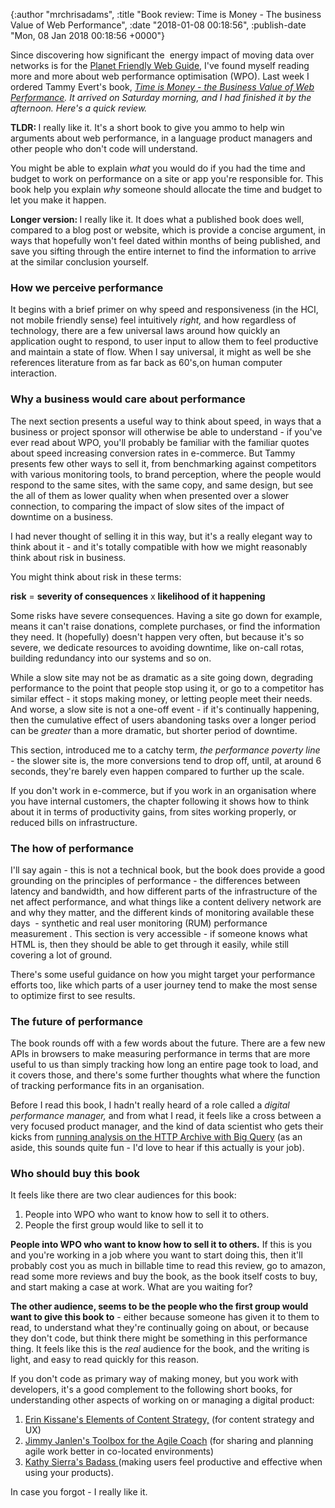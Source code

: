 

{:author "mrchrisadams", :title "Book review: Time is Money - The business Value of Web Performance", :date "2018-01-08 00:18:56", :publish-date "Mon, 08 Jan 2018 00:18:56 +0000"}



<!-- content below -->

Since discovering how significant the  energy impact of moving data over networks is for the <a href="https://www.planetfriendlyweb.org/">Planet Friendly Web Guide</a>, I've found myself reading more and more about web performance optimisation (WPO). Last week I ordered Tammy Evert's book, <em><a href="https://tammyeverts.wordpress.com/2016/06/06/woohoo-my-book-is-out/">Time is Money - the Business Value of Web Performance</a>. It arrived on Saturday morning, and I had finished it by the afternoon. Here's a quick review.</em>

<strong>TLDR: </strong>I really like it. It's a short book to give you ammo to help win arguments about web performance, in a language product managers and other people who don't code will understand.

You might be able to explain <em>what</em> you would do if you had the time and budget to work on performance on a site or app you're responsible for. This book help you explain <em>why </em>someone should allocate the time and budget to let you make it happen.

<strong>Longer version: </strong>I really like it. It does what a published book does well, compared to a blog post or website, which is provide a concise argument, in ways that hopefully won't feel dated within months of being published, and save you sifting through the entire internet to find the information to arrive at the similar conclusion yourself.

<h3>How we perceive performance</h3>

It begins with a brief primer on why speed and responsiveness (in the HCI, not mobile friendly sense) feel intuitively <em>right, </em>and how regardless of technology, there are a few universal laws around how quickly an application ought to respond, to user input to allow them to feel productive and maintain a state of flow. When I say universal, it might as well be she references literature from as far back as 60's,on human computer interaction.

<h3><strong>Why a business would care about performance</strong></h3>

The next section presents a useful way to think about speed, in ways that a business or project sponsor will otherwise be able to understand - if you've ever read about WPO, you'll probably be familiar with the familiar quotes about speed increasing conversion rates in e-commerce. But Tammy presents few other ways to sell it, from benchmarking against competitors with various monitoring tools, to brand perception, where the people would respond to the same sites, with the same copy, and same design, but see the all of them as lower quality when when presented over a slower connection, to comparing the impact of slow sites of the impact of downtime on a business.

I had never thought of selling it in this way, but it's a really elegant way to think about it - and it's totally compatible with how we might reasonably think about risk in business.

You might think about risk in these terms:

<strong>risk</strong> = <strong>severity of consequences</strong> x <strong>likelihood of it happening</strong>

Some risks have severe consequences. Having a site go down for example, means it can't raise donations, complete purchases, or find the information they need. It (hopefully) doesn't happen very often, but because it's so severe, we dedicate resources to avoiding downtime, like on-call rotas, building redundancy into our systems and so on.

While a slow site may not be as dramatic as a site going down, degrading performance to the point that people stop using it, or go to a competitor has similar effect - it stops making money, or letting people meet their needs. And worse, a slow site is not a one-off event - if it's continually happening, then the cumulative effect of users abandoning tasks over a longer period can be <em>greater</em> than a more dramatic, but shorter period of downtime.

This section, introduced me to a catchy term, <em>the performance poverty line - </em>the slower site is, the more conversions tend to drop off, until, at around 6 seconds, they're barely even happen compared to further up the scale.

If you don't work in e-commerce, but if you work in an organisation where you have internal customers, the chapter following it shows how to think about it in terms of productivity gains, from sites working properly, or reduced bills on infrastructure.

<h3><strong>The how of performance</strong></h3>

I'll say again - this is not a technical book, but the book does provide a good grounding on the principles of performance - the differences between latency and bandwidth, and how different parts of the infrastructure of the net affect performance, and what things like a content delivery network are and why they matter, and the different kinds of monitoring available these days  - synthetic and real user monitoring (RUM) performance measurement . This section is very accessible - if someone knows what HTML is, then they should be able to get through it easily, while still covering a lot of ground.

There's some useful guidance on how you might target your performance efforts too, like which parts of a user journey tend to make the most sense to optimize first to see results.

<h3>The future of performance</h3>

The book rounds off with a few words about the future. There are a few new APIs in browsers to make measuring performance in terms that are more useful to us than simply tracking how long an entire page took to load, and it covers those, and there's some further thoughts what where the function of tracking performance fits in an organisation.

Before I read this book, I hadn't really heard of a role called a <em>digital performance manager, </em>and from what I read, it feels like a cross between a very focused product manager, and the kind of data scientist who gets their kicks from <a href="https://discuss.httparchive.org/">running analysis on the HTTP Archive with Big Query</a> (as an aside, this sounds quite fun - I'd love to hear if this actually is your job).

<h3>Who should buy this book</h3>

It feels like there are two clear audiences for this book:

<ol>
    <li>People into WPO who want to know how to sell it to others.</li>
    <li>People the first group would like to sell it to</li>
</ol>

<strong>People into WPO who want to know how to sell it to others.</strong> If this is you and you're working in a job where you want to start doing this, then it'll probably cost you as much in billable time to read this review, go to amazon, read some more reviews and buy the book, as the book itself costs to buy, and start making a case at work. What are you waiting for?

<strong>The other audience, seems to be the people who the first group would want to give this book to</strong> - either because someone has given it to them to read, to understand what they're continually going on about, or because they don't code, but think there might be something in this performance thing. It feels like this is the <em>real</em> audience for the book, and the writing is light, and easy to read quickly for this reason.

If you don't code as primary way of making money, but you work with developers, it's a good complement to the following short books, for understanding other aspects of working on or managing a digital product:

<ol>
    <li><a href="https://abookapart.com/products/the-elements-of-content-strategy">Erin Kissane's Elements of Content Strategy,</a> (for content strategy and UX)</li>
    <li><a href="https://leanpub.com/agiletoolbox-visualizationexamples">Jimmy Janlen's Toolbox for the Agile Coach</a> (for sharing and planning agile work better in co-located environments)</li>
    <li><a href="https://www.amazon.co.uk/Badass-Making-Awesome-Kathy-Sierra/dp/1491919019">Kathy Sierra's Badass </a>(making users feel productive and effective when using your products).</li>
</ol>

In case you forgot - I really like it.

&nbsp;

&nbsp;

&nbsp;

&nbsp;

&nbsp;

&nbsp;

&nbsp;

